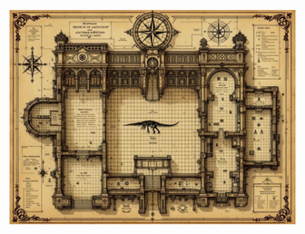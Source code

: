 ![A top-down map of the Museum of Ancient History in Victorian architectural style. Detailed floor plan showing main hall with dinosaur skeleton, exhibition wings, and maintenance tunnels. Includes annotations, compass rose, and decorative elements like gargoyles and architectural flourishes. Style: Antique technical drawing with sepia tones.](illustration_caption_3.jpeg)
